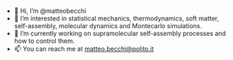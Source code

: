 - 👋 Hi, I’m @matteobecchi
- 👀 I’m interested in statistical mechanics, thermodynamics, soft matter, self-assembly, molecular dynamics and Montecarlo simulations. 
- 🌱 I’m currently working on supramolecular self-assembly processes and how to control them. 
- 📫 You can reach me at matteo.becchi@polito.it

<!---
matteobecchi/matteobecchi is a ✨ special ✨ repository because its `README.md` (this file) appears on your GitHub profile.
You can click the Preview link to take a look at your changes.
--->
